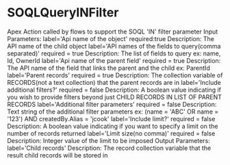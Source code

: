 # SOQLQueryINFilter
Apex Action called by flows to support the SOQL 'IN' filter parameter
Input Parameters:
  label='Api name of the object' required:true
    Description: The API name of the child object
  label='API names of the fields to query(comma separated)' required = true
    Description: The list of fields to query ex: name, Id, OwnerId
  label='Api name of the parent field' required = true
    Description: The API name of the field that links the parent and the child ex: ParentId
  label='Parent records' required = true
    Description: The collection variable of RECORDS(not a text collection) that the parent records are in 
  label='Include additional filters?' required = false
    Description: A boolean value indicating if you wish to provide filters beyond just CHILD RECORDS IN LIST OF PARENT RECORDS
  label='Additional filter parameters' required = false
    Description: Text string of the additional filter parameters ex: (name = 'ABC' OR name = '123') AND createdBy.Alias = 'jcook'
  label='Include limit?' required = false
    Description: A boolean value indicating if you want to specify a limit on the number of records returned
  label='Limit size(no comma)' required = false
    Description: Integer value of the limit to be imposed
Output Parameters:
  label='Child records'
    Description: The record collection variable that the result child records will be stored in

